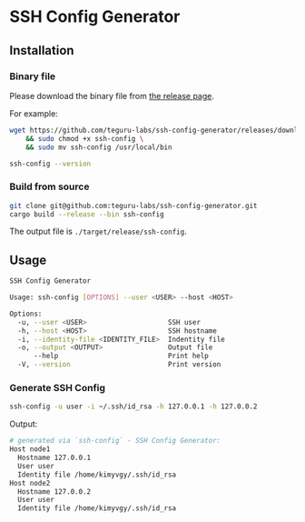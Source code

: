 # SSH Config Generator

## Installation

### Binary file

Please download the binary file from [the release page](https://github.com/teguru-labs/ssh-config-generator/releases/latest).

For example:

```bash
wget https://github.com/teguru-labs/ssh-config-generator/releases/download/v0.1.0/ssh-config_aarch64-apple-darwin \
    && sudo chmod +x ssh-config \
    && sudo mv ssh-config /usr/local/bin
```

```bash
ssh-config --version
```

### Build from source

```bash
git clone git@github.com:teguru-labs/ssh-config-generator.git
cargo build --release --bin ssh-config
```

The output file is `./target/release/ssh-config`.

## Usage

```bash
SSH Config Generator

Usage: ssh-config [OPTIONS] --user <USER> --host <HOST>

Options:
  -u, --user <USER>                    SSH user
  -h, --host <HOST>                    SSH hostname
  -i, --identity-file <IDENTITY_FILE>  Indentity file
  -o, --output <OUTPUT>                Output file
      --help                           Print help
  -V, --version                        Print version
```

### Generate SSH Config

```bash
ssh-config -u user -i ~/.ssh/id_rsa -h 127.0.0.1 -h 127.0.0.2
```

Output:

```bash
# generated via `ssh-config` - SSH Config Generator:
Host node1
  Hostname 127.0.0.1
  User user
  Identity file /home/kimyvgy/.ssh/id_rsa
Host node2
  Hostname 127.0.0.2
  User user
  Identity file /home/kimyvgy/.ssh/id_rsa
```
